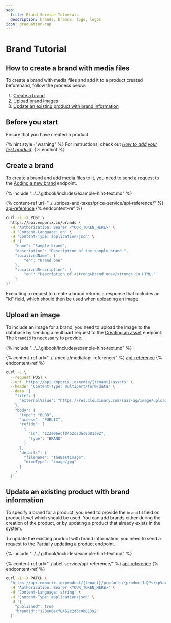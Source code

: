 ```yaml
---
seo:
  title: Brand Service Tutorials
  description: brands, brands, logo, logos
icon: graduation-cap
---
```


# Brand Tutorial

## How to create a brand with media files

To create a brand with media files and add it to a product created beforehand, follow the process below:

1. [Create a brand](brand.md#create-a-brand)
2. [Upload brand images](brand.md#upload-an-image)
3. [Update an existing product with brand information](brand.md#update-an-existing-product-with-brand-information)

## Before you start

Ensure that you have created a product.

{% hint style="warning" %}
For instructions, check out [_How to add your first product_](../product-service/product.md#how-to-add-your-first-product).
{% endhint %}

## Create a brand

To create a brand and add media files to it, you need to send a request to the [Adding a new brand](https://developer.emporix.io/api-references/api-guides-and-references/products-labels-and-brands/brand-service/api-reference/brands#post-brands) endpoint.

{% include "../../.gitbook/includes/example-hint-text.md" %}

{% content-ref url="../../prices-and-taxes/price-service/api-reference/" %}
[api-reference](../../prices-and-taxes/price-service/api-reference/)
{% endcontent-ref %}

```bash
curl -i -X POST \
  https://api.emporix.io/brands \
  -H 'Authorization: Bearer <YOUR_TOKEN_HERE>' \
  -H 'Content-Language: en' \
  -H 'Content-Type: application/json' \
  -d '{
    "name": "Sample brand",
    "description": "Description of the sample brand.",
    "localizedName": {
        "en": "Brand one"
    },
    "localizedDescription": {
        "en": "Description of <strong>Brand one</strong> in HTML."
    }
}'
```

Executing a request to create a brand returns a response that includes an "id" field, which should then be used when uploading an image.

## Upload an image

To include an image for a brand, you need to upload the image to the database by sending a multipart request to the [Creating an asset](https://developer.emporix.io/api-references/api-guides-and-references/media/media/api-reference/assets#post-media-tenant-assets) endpoint.\
The `brandId` is necessary to provide.

{% include "../../.gitbook/includes/example-hint-text.md" %}

{% content-ref url="../../media/media/api-reference/" %}
[api-reference](../../media/media/api-reference/)
{% endcontent-ref %}

```bash
curl -L \
  --request POST \
  --url 'https://api.emporix.io/media/{tenant}/assets' \
  --header 'Content-Type: multipart/form-data' \
  --data '{
    "file": {
      "externalValue": "https://res.cloudinary.com/saas-ag/image/upload/v1695804155/emporix-logo-white-2f5e621206edefea6015fb4793959376_nswfbz.png"
    },
    "body": {
      "type": "BLOB",
      "access": "PUBLIC",
      "refIds": [
        {
          "id": "123e06ecf0452c2d6c0b81392",
          "type": "BRAND"
        }
      ],
      "details": {
        "filename": "theBestImage",
        "mimeType": "image/jpg"
      }
    }
  }'
```

## Update an existing product with brand information

To specify a brand for a product, you need to provide the `brandId` field on product level which should be used. You can add brands either during the creation of the product, or by updating a product that already exists in the system.

To update the existing product with brand information, you need to send a request to the [Partially updating a product](https://developer.emporix.io/api-references/api-guides-and-references/products-labels-and-brands/product-service/api-reference/products#patch-product-tenant-products-productid) endpoint.

{% include "../../.gitbook/includes/example-hint-text.md" %}

{% content-ref url="../label-service/api-reference/" %}
[api-reference](../label-service/api-reference/)
{% endcontent-ref %}

```bash
curl -i -X PATCH \
  'https://api.emporix.io/product/{tenant}/products/{productId}?skipVariantGeneration=false&doIndex=true' \
  -H 'Authorization: Bearer <YOUR_TOKEN_HERE>' \
  -H 'Content-Language: string' \
  -H 'Content-Type: application/json' \
  -d '{
    "published": true
    "brandId":"123e06ecf0452c2d6c0b81392"
  }'
```
